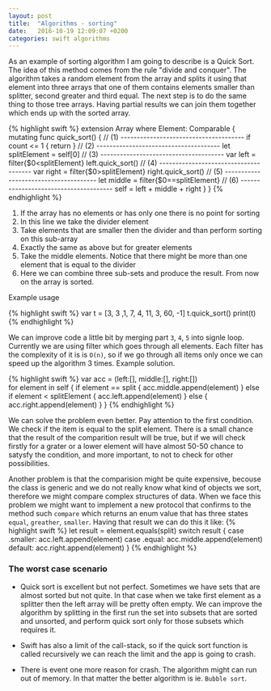 ```yaml
---
layout: post
title:  "Algorithms - sorting"
date:   2016-10-19 12:09:07 +0200
categories: swift algorithms
---
```


As an example of sorting algorithm I am going to describe is a Quick Sort. The idea of this method comes from the rule "divide and conquer". The algorithm takes a random element from the array and splits it using that element into three arrays that one of them contains elements smaller than splitter, second greater and third equal. The next step is to do the same thing to those tree arrays. Having partial results we can join them together which ends up with the sorted array.

{% highlight swift %}
extension Array where Element: Comparable {
    mutating func quick_sort() {
        // (1) --------------------------------------
        if count <= 1 {
            return
        }
        // (2) --------------------------------------
        let splitElement = self[0]
        // (3) --------------------------------------
        var left = filter{$0<splitElement}
        left.quick_sort()
        // (4) --------------------------------------
        var right = filter{$0>splitElement}
        right.quick_sort()
        // (5) --------------------------------------
        let middle = filter{$0==splitElement}
        // (6) --------------------------------------
        self = left + middle + right
    }
}
{% endhighlight %}

1. If the array has no elements or has only one there is no point for sorting
2. In this line we take the divider element
3. Take elements that are smaller then the divider and than perform sorting on this sub-array
4. Exactly the same as above but for greater elements
5. Take the middle elements. Notice that there might be more than one element that is equal to the divider
6. Here we can combine three sub-sets and produce the result. From now on the array is sorted.  

Example usage

{% highlight swift %}
var t = [3, 3 ,1, 7, 4, 11, 3, 60, -1]
t.quick_sort()
print(t)
{% endhighlight %}

We can improve code a little bit by merging part `3`, `4`, `5` into signle loop. Currently we are using filter which goes through all elements. Each filter has the complexity of it is is `O(n)`, so if we go through all items only once we can speed up the algorithm 3 times. Example solution.

{% highlight swift %}
var acc = (left:[], middle:[], right:[])        
for element in self {
    if element == split {
        acc.middle.append(element)
    } else if element < splitElement {
        acc.left.append(element)
    } else {
        acc.right.append(element)
    }
}
{% endhighlight %}

We can solve the problem even better. Pay attention to the first condition. We check if the item is equal to the split element. There is a small chance that the result of the comparition result will be true, but if we will check firstly for a grater or a lower element will have almost 50-50 chance to satysfy the condition, and more important, to not to check for other possibilities.

Another problem is that the comparision might be quite expensive, becouse the class is generic and we do not really know what kind of objects we sort, therefore we might compare complex structures of data. When we face this problem we might want to implement a new protocol that confirms to the method such `compare` which returns an enum value that has three states `equal`, `greather`, `smaller`. Having that result we can do this it like:
{% highlight swift %}
let result = element.equals(split)
switch result {
case .smaller:
	acc.left.append(element)
case .equal:
	acc.middle.append(element)
default:
	acc.right.append(element)
}
{% endhighlight %}

### The worst case scenario
* Quick sort is excellent but not perfect. Sometimes we have sets that are almost sorted but not quite. In that case when we take first element as a splitter then the left array will be pretty often empty. We can improve the algorithm by splitting in the first run the set into subsets that are sorted and unsorted, and perform quick sort only for those subsets which requires it.

* Swift has also a limit of the call-stack, so if the quick sort function is called recursively we can reach the limit and the app is going to crash.

* There is event one more reason for crash. The algorithm might can run out of memory. In that matter the better algorithm is ie. `Bubble sort`.


